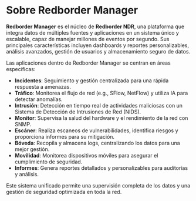 
# Sobre Redborder Manager

**Redborder Manager** es el núcleo de **Redborder NDR**, una plataforma que integra datos de múltiples fuentes y aplicaciones en un sistema único y escalable, capaz de manejar millones de eventos por segundo. Sus principales características incluyen dashboards y reportes personalizables, análisis avanzados, gestión de usuarios y almacenamiento seguro de datos.

Las aplicaciones dentro de Redborder Manager se centran en áreas específicas:

- **Incidentes**: Seguimiento y gestión centralizada para una rápida respuesta a amenazas.
- **Tráfico**: Monitorea el flujo de red (e.g., SFlow, NetFlow) y utiliza IA para detectar anomalías.
- **Intrusión**: Detección en tiempo real de actividades maliciosas con un Sistema de Detección de Intrusiones de Red (NIDS).
- **Monitor**: Supervisa la salud del hardware y el rendimiento de la red con SNMP.
- **Escáner**: Realiza escaneos de vulnerabilidades, identifica riesgos y proporciona informes para su mitigación.
- **Bóveda**: Recopila y almacena logs, centralizando los datos para una mejor gestión.
- **Movilidad**: Monitorea dispositivos móviles para asegurar el cumplimiento de seguridad.
- **Informes**: Genera reportes detallados y personalizables para auditorías y análisis.

Este sistema unificado permite una supervisión completa de los datos y una gestión de seguridad optimizada en toda la red.
